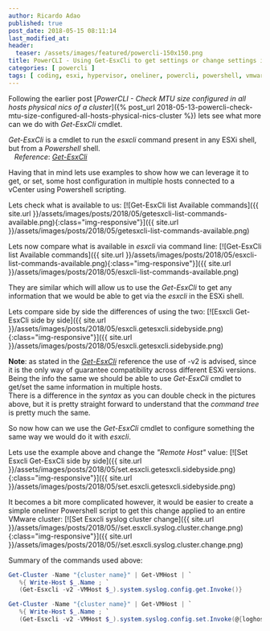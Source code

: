 ```yaml
---
author: Ricardo Adao
published: true
post_date: 2018-05-15 08:11:14
last_modified_at:
header:
  teaser: /assets/images/featured/powercli-150x150.png
title: PowerCLI - Using Get-EsxCli to get settings or change settings in multiple ESXi hosts at a time
categories: [ powercli ]
tags: [ coding, esxi, hypervisor, oneliner, powercli, powershell, vmware ]
---
```


Following the earlier post [_PowerCLI - Check MTU size configured in all hosts physical nics of a cluster_]({% post_url 2018-05-13-powercli-check-mtu-size-configured-all-hosts-physical-nics-cluster %}) lets see what more can we do with _Get-EsxCli_ cmdlet.

_Get-EsxCli_ is a cmdlet to run the _esxcli_ command present in any ESXi shell, but from a _Powershell_ shell.  
    _Reference_: [_Get-EsxCli_](https://code.vmware.com/docs/6702/cmdlet-reference#/doc/Get-EsxCli.html)

Having that in mind lets use examples to show how we can leverage it to get, or set, some host configuration in multiple hosts connected to a vCenter using Powershell scripting.

Lets check what is available to us:
[![Get-EsxCli list Available commands]({{ site.url }}/assets/images/posts/2018/05/getesxcli-list-commands-available.png){:class="img-responsive"}]({{ site.url }}/assets/images/posts/2018/05/getesxcli-list-commands-available.png)

Lets now compare what is available in _esxcli_ via command line:
[![Get-EsxCli list Available commands]({{ site.url }}/assets/images/posts/2018/05/esxcli-list-commands-available.png){:class="img-responsive"}]({{ site.url }}/assets/images/posts/2018/05/esxcli-list-commands-available.png)

They are similar which will allow us to use the _Get-EsxCli_ to get any information that we would be able to get via the _esxcli_ in the ESXi shell.

Lets compare side by side the differences of using the two:
[![Esxcli Get-EsxCli side by side]({{ site.url }}/assets/images/posts/2018/05/esxcli.getesxcli.sidebyside.png){:class="img-responsive"}]({{ site.url }}/assets/images/posts/2018/05/esxcli.getesxcli.sidebyside.png)

  **Note**: as stated in the [_Get-EsxCli_](https://code.vmware.com/docs/6702/cmdlet-reference#/doc/Get-EsxCli.html) reference the use of -v2 is advised, since it is the only way of guarantee compatibility across different ESXi versions.  
  Being the info the same we should be able to use _Get-EsxCli_ cmdlet to get/set the same information in multiple hosts.  
  There is a difference in the _syntax_ as you can double check in the pictures above, but it is pretty straight forward to understand that the _command tree_ is pretty much the same.

So now how can we use the _Get-EsxCli_ cmdlet to configure something the same way we would do it with _esxcli_.

Lets use the example above and change the _"Remote Host"_ value:
[![Set Esxcli Get-EsxCli side by side]({{ site.url }}/assets/images/posts/2018/05/set.esxcli.getesxcli.sidebyside.png){:class="img-responsive"}]({{ site.url }}/assets/images/posts/2018/05/set.esxcli.getesxcli.sidebyside.png)

It becomes a bit more complicated however, it would be easier to create a simple oneliner Powershell script to get this change applied to an entire VMware cluster:
[![Set Esxcli syslog cluster change]({{ site.url }}/assets/images/posts/2018/05//set.esxcli.syslog.cluster.change.png){:class="img-responsive"}]({{ site.url }}/assets/images/posts/2018/05//set.esxcli.syslog.cluster.change.png)

Summary of the commands used above:

```powershell
Get-Cluster -Name "{cluster name}" | Get-VMHost | `
   %{ Write-Host $_.Name ; `
   (Get-Esxcli -v2 -VMHost $_).system.syslog.config.get.Invoke()}

Get-Cluster -Name "{cluster name}" | Get-VMHost | `
   %{ Write-Host $_.Name ; `
   (Get-Esxcli -v2 -VMHost $_).system.syslog.config.set.Invoke(@{loghost="{syslog IP/FQDN}"})}
```
